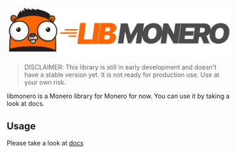 <!-- In the name of Allah... -->
![](assets/libmonero-logo.png)

> DISCLAIMER: This library is still in early development and doesn't have a stable version yet. It is not ready for production use. Use at your own risk.

libmonero is a Monero library for Monero for now. You can use it by taking a look at docs.

## Usage

Please take a look at [docs](docs/start.md)
